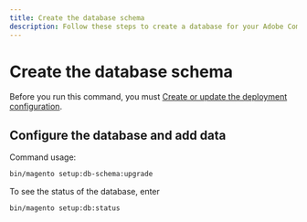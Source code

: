 ```yaml
---
title: Create the database schema
description: Follow these steps to create a database for your Adobe Commerce or Magento Open Source.
---
```


# Create the database schema

Before you run this command, you must [Create or update the deployment configuration](deployment.md).

## Configure the database and add data

Command usage:

```bash
bin/magento setup:db-schema:upgrade
```

To see the status of the database, enter

```bash
bin/magento setup:db:status
```
